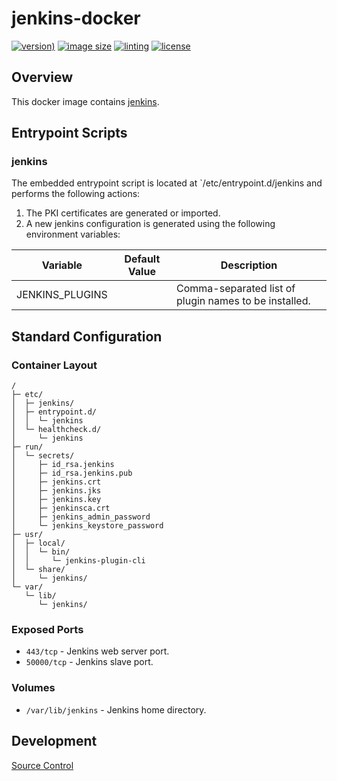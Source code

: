 # jenkins-docker

[![version)](https://img.shields.io/docker/v/crashvb/jenkins/latest)](https://hub.docker.com/repository/docker/crashvb/jenkins)
[![image size](https://img.shields.io/docker/image-size/crashvb/jenkins/latest)](https://hub.docker.com/repository/docker/crashvb/jenkins)
[![linting](https://img.shields.io/badge/linting-hadolint-yellow)](https://github.com/hadolint/hadolint)
[![license](https://img.shields.io/github/license/crashvb/jenkins-docker.svg)](https://github.com/crashvb/jenkins-docker/blob/master/LICENSE.md)

## Overview

This docker image contains [jenkins](https://jenkins-ci.org/).

## Entrypoint Scripts

### jenkins

The embedded entrypoint script is located at `/etc/entrypoint.d/jenkins and performs the following actions:

1. The PKI certificates are generated or imported.
2. A new jenkins configuration is generated using the following environment variables:

 | Variable | Default Value | Description |
 | -------- | ------------- | ----------- |
 | JENKINS\_PLUGINS | | Comma-separated list of plugin names to be installed. |

## Standard Configuration

### Container Layout

```
/
├─ etc/
│  ├─ jenkins/
│  ├─ entrypoint.d/
│  │  └─ jenkins
│  └─ healthcheck.d/
│     └─ jenkins
├─ run/
│  └─ secrets/
│     ├─ id_rsa.jenkins
│     ├─ id_rsa.jenkins.pub
│     ├─ jenkins.crt
│     ├─ jenkins.jks
│     ├─ jenkins.key
│     ├─ jenkinsca.crt
│     ├─ jenkins_admin_password
│     └─ jenkins_keystore_password
├─ usr/
│  ├─ local/
│  │  └─ bin/
│  │     └─ jenkins-plugin-cli
│  └─ share/
│     └─ jenkins/
└─ var/
   └─ lib/
      └─ jenkins/
```

### Exposed Ports

* `443/tcp` - Jenkins web server port.
* `50000/tcp` - Jenkins slave port.

### Volumes

* `/var/lib/jenkins` - Jenkins home directory.

## Development

[Source Control](https://github.com/crashvb/jenkins-docker)

